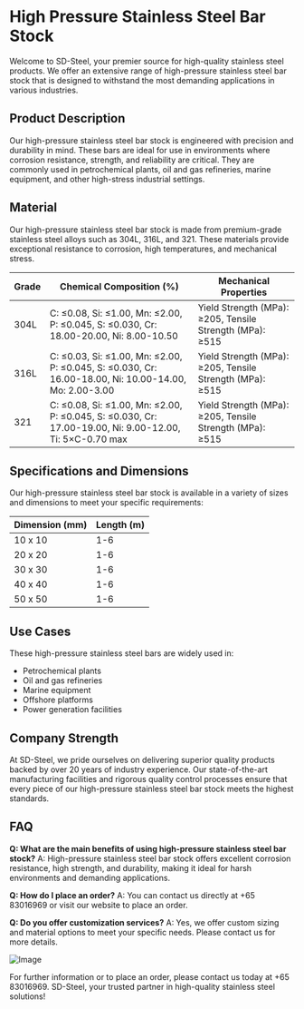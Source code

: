 # High Pressure Stainless Steel Bar Stock

Welcome to SD-Steel, your premier source for high-quality stainless steel products. We offer an extensive range of high-pressure stainless steel bar stock that is designed to withstand the most demanding applications in various industries.

## Product Description

Our high-pressure stainless steel bar stock is engineered with precision and durability in mind. These bars are ideal for use in environments where corrosion resistance, strength, and reliability are critical. They are commonly used in petrochemical plants, oil and gas refineries, marine equipment, and other high-stress industrial settings.

## Material

Our high-pressure stainless steel bar stock is made from premium-grade stainless steel alloys such as 304L, 316L, and 321. These materials provide exceptional resistance to corrosion, high temperatures, and mechanical stress.

| Grade | Chemical Composition (%) | Mechanical Properties |
|-------|--------------------------|------------------------|
| 304L  | C: ≤0.08, Si: ≤1.00, Mn: ≤2.00, P: ≤0.045, S: ≤0.030, Cr: 18.00-20.00, Ni: 8.00-10.50 | Yield Strength (MPa): ≥205, Tensile Strength (MPa): ≥515 |
| 316L  | C: ≤0.03, Si: ≤1.00, Mn: ≤2.00, P: ≤0.045, S: ≤0.030, Cr: 16.00-18.00, Ni: 10.00-14.00, Mo: 2.00-3.00 | Yield Strength (MPa): ≥205, Tensile Strength (MPa): ≥515 |
| 321    | C: ≤0.08, Si: ≤1.00, Mn: ≤2.00, P: ≤0.045, S: ≤0.030, Cr: 17.00-19.00, Ni: 9.00-12.00, Ti: 5×C-0.70 max | Yield Strength (MPa): ≥205, Tensile Strength (MPa): ≥515 |

## Specifications and Dimensions

Our high-pressure stainless steel bar stock is available in a variety of sizes and dimensions to meet your specific requirements:

| Dimension (mm) | Length (m) |
|----------------|------------|
| 10 x 10        | 1-6        |
| 20 x 20        | 1-6        |
| 30 x 30        | 1-6        |
| 40 x 40        | 1-6        |
| 50 x 50        | 1-6        |

## Use Cases

These high-pressure stainless steel bars are widely used in:

- Petrochemical plants
- Oil and gas refineries
- Marine equipment
- Offshore platforms
- Power generation facilities

## Company Strength

At SD-Steel, we pride ourselves on delivering superior quality products backed by over 20 years of industry experience. Our state-of-the-art manufacturing facilities and rigorous quality control processes ensure that every piece of our high-pressure stainless steel bar stock meets the highest standards.

## FAQ

**Q: What are the main benefits of using high-pressure stainless steel bar stock?**
A: High-pressure stainless steel bar stock offers excellent corrosion resistance, high strength, and durability, making it ideal for harsh environments and demanding applications.

**Q: How do I place an order?**
A: You can contact us directly at +65 83016969 or visit our website to place an order.

**Q: Do you offer customization services?**
A: Yes, we offer custom sizing and material options to meet your specific needs. Please contact us for more details.

![Image](https://github.com/user-attachments/assets/2567258e-e124-4816-932d-1809bd27ef0b)

For further information or to place an order, please contact us today at +65 83016969. SD-Steel, your trusted partner in high-quality stainless steel solutions!